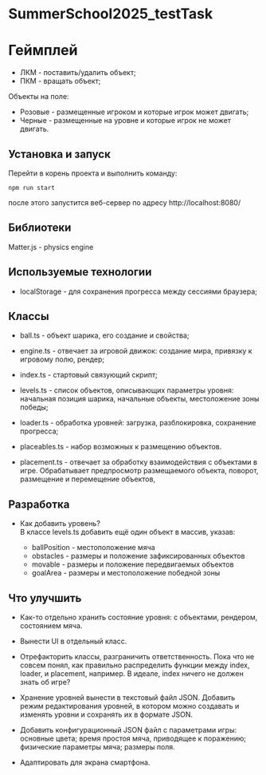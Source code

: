 # SummerSchool2025_testTask

# Геймплей

- ЛКМ - поставить/удалить объект;
- ПКМ - вращать объект;

Объекты на поле:

- Розовые - размещенные игроком и которые игрок может двигать;
- Черные - размещенные на уровне и которые игрок не может двигать.

## Установка и запуск

Перейти в корень проекта и выполнить команду:

```shell
npm run start
```

после этого запустится веб-сервер по адресу http://localhost:8080/

## Библиотеки

Matter.js - physics engine

## Используемые технологии

- localStorage - для сохранения прогресса между сессиями браузера;

## Классы

- ball.ts - объект шарика, его создание и свойства;

- engine.ts - отвечает за игровой движок: создание мира, привязку к игровому полю, рендер;

- index.ts - стартовый связующий скрипт;

- levels.ts - список объектов, описывающих параметры уровня: начальная позиция шарика, начальные объекты, местоложение зоны победы;

- loader.ts - обработка уровней: загрузка, разблокировка, сохранение прогресса;

- placeables.ts - набор возможных к размещению объектов.

- placement.ts - отвечает за обработку взаимодействия с объектами в игре. Обрабатывает предпросмотр размещаемого объекта, поворот, размещение и перемещение объектов,

## Разработка

- Как добавить уровень?\
  В классе levels.ts добавить ещё один объект в массив, указав:

  - ballPosition - местоположение мяча
  - obstacles - размеры и положение зафиксированных объектов
  - movable - размеры и положение передвигаемых объектов
  - goalArea - размеры и местоположение победной зоны

## Что улучшить

- Как-то отдельно хранить состояние уровня: с объектами, рендером, состоянием мяча.

- Вынести UI в отдельный класс.

- Отрефакторить классы, разграничить ответственность. Пока что не совсем понял, как правильно распределить функции между index, loader, и placement, например. В идеале, index ничего не должен знать об игре?

- Хранение уровней вынести в текстовый файл JSON. Добавить режим редактирования уровней, в котором можно создавать и изменять уровни и сохранять их в формате JSON.

- Добавить конфигурационный JSON файл с параметрами игры: основные цвета; время простоя мяча, приводящее к поражению; физические параметры мяча; размеры поля.

- Адаптировать для экрана смартфона.
